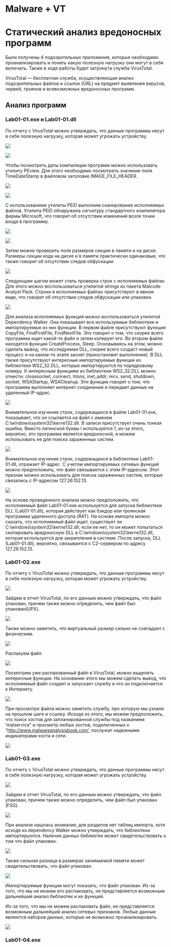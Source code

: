 # Malware + VT

# Статический анализ вредоносных программ

Были получены 4 подозрительных приложения, которые необходимо
проанализировать и понять какую полезную нагрузку они могут в себя
включать. Также в ходе работы будет затронута служба VirusTotal.

VirusTotal — бесплатная служба, осуществляющая анализ подозрительных
файлов и ссылок (URL) на предмет выявления вирусов, червей, троянов и
всевозможных вредоносных программ.

## Анализ программ

### Lab01-01.exe и Lab01-01.dll

По отчету с VirusTotal можно утверждать, что данные программы несут в
себе полезную нагрузку, которая может угрожать устройству.

![](images/clipboard-561576199.png)

![](images/clipboard-1593406008.png)

Чтобы посмотреть даты компиляции программ можно использовать утилиту
PEview. Для этого необходимо посмотреть значение поля TimeDateStamp в
файловом заголовке IMAGE_FILE_HEADER.

![](images/clipboard-1962978108.png)

![](images/clipboard-1034475775.png)

С использованием утилиты PEiD выполним сканирование исполняемых файлов.
Утилита PEiD обнаружила сигнатуру стандартного компилятора фирмы
Microsoft, что говорит об отсутствии изменений возле точки входа в
программу.

![](images/clipboard-2624006483.png)

![](images/clipboard-511911600.png)

Затем можно проверить поля размеров секции в памяти и на диске. Размеры
секции кода на диске и в памяти практически одинаковые, что также
говорит об отсутствии следов обфускации.

![](images/clipboard-2988566532.png)

Следующим шагом может стать проверка строк с исполняемых файлах. Для
этого можно воспользоваться утилитой strings из пакета Malcode Analyst
Pack. Строки в исполняемых файлах присутствуют в явном виде, что говорит
об отсутствии следов обфускации или упаковки.

![](images/clipboard-3954760161.png)

Для анализа исполняемых функций можно воспользоваться утилитой
Dependency Walker. Она показывает все используемые библиотеки и
импортируемые из них функции. В первом файле присутствуют функции
CopyFile, FindFirstFile, FindNextFile. Это говорит о том, что скорее
всего программа ищет какой-то файл и затем копирует его. Во втором файле
находятся функции CreateProcess, Sleep. Основываясь на этом, можно
сделать вывод, что исследуемая DLL, скорее всего создаст новый процесс и
на каком-то этапе заснет (приостановит выполнение). В DLL также
присутствуют интересные импортируемые функции из библиотеки WS2_32.DLL,
которые импортируются по порядковому номеру. К интересным функциям из
библиотеки WS2_32.DLL можно отнести: closesocket, connect, htons,
inet_addr, recv, send, shutdown, socket, WSAStartup, WSACleanup. Эти
функции говорят о том, что программа выполняет интернет соединение и
передает данные на удаленный IP-адрес.

![](images/clipboard-2583140843.png)

Внимательное изучение строк, содержащихся в файле Lab01-01.exe,
показывает, что он ссылается на файл с именем
C:\windows\system32\kerne132.dll. В записи присутствует очень тонкая
ошибка. Вместо латинской буквы l используется 1, из-за этого, вероятно,
это программа является вредоносной, и можем использовать ее для поиска
зараженных систем.

![](images/clipboard-3043782925.png)

Внимательное изучение строк, содержащихся в библиотеки Lab01-01.dll,
отражает IP-адрес. С учетом импортируемых сетевых функций можно
предположить, что файл связывается с этим IP-адресом. Этот признак можно
использовать для поиска зараженных систем, которые связались с
IP-адресом 127.26.152.13.

![](images/clipboard-164942172.png)

На основе проведенного анализа можно предположить, что исполняемый файл
Lab01-01.exe используется для запуска библиотеки DLL (Lab01-01.dll),
которая действует как бэкдор или троянская программа удаленного доступа
(RAT). На основе импорта можно сказать, что исполняемый файл ищет,
существует ли C:\windows\system32\kerne132.dll, если ее нет, то он может
попытаться скопировать вредоносную DLL в
C:\windows\system32\kerne132.dll, которая используется для закрепления в
системе. После запуска, DLL (Lab01-01.dll), вероятно, связывается с
C2-сервером по адресу 127.26.152.13.

### Lab01-02.exe

По отчету с VirusTotal можно утверждать, что данные программы несут в
себе полезную нагрузку, которая может угрожать устройству.

![](images/clipboard-4110282701.png)

Зайдем в отчет VirusTotal, по его данным можно утверждать, что файл
упакован, причем также можно определить, чем файл был упакован(UPX).

![](images/clipboard-321718995.png)

Также можно заметить, что виртуальный размер сильно не совпадает с
физическим.

![](images/clipboard-1918914112.png)

Распакуем файл.

![](images/clipboard-1619960068.png)

Посмотрим уже распакованный файл в VirusTotal, можно выделить интересные
функции. На основании этого мы можем сделать вывод, что исполняемый файл
создает и запускает службу и что он подключается к Интернету.

![](images/clipboard-3724539430.png)

При просмотре файла можно заметить службу, про которую мы узнали на
прошлом шаге и ссылку. Исходя из этого, мы можем предположить, что поиск
хостов для запланированной службы под названием ‘malservice” и просмотр
любых хостов, подключенных к “http://www.malwareanalysisbook.com’,
послужат надежными индикаторами хоста и сети.

![](images/clipboard-3697023440.png)

### Lab01-03.exe

По отчету с VirusTotal можно утверждать, что данные программы несут в
себе полезную нагрузку, которая может угрожать устройству.

![](images/clipboard-361344955.png)

Зайдем в отчет VirusTotal, по его данным можно утверждать, что файл
упакован, причем также можно определить, чем файл был упакован (FSG).

![](images/clipboard-3830523527.png)

При анализе нашлась аномалия, для разделов нет таблиц импорта, хотя
исходя из dependency Walker можно утверждать, что библиотеки
импортируются. Наличие данных библиотек может свидетельствовать о том
что файл упакован.

![](images/clipboard-2798237720.png)

Также сильная разница в размерах занимаемой памяти может
свидетельствовать, что файл упакован.

![](images/clipboard-1747970673.png)

Импортируемые функции могут показать, что файл упакован. Из-за того, что
мы не можем его распаковать, не представляется возможным дальнейший
анализ библиотек и их функций.

Из-за того, что мы не можем распаковать файл, не представляется
возможным дальнейший анализ сетевых признаков. Любые данные являются
наборов данных, которые не возможно проанализировать.

![](images/clipboard-2508568950.png)

### Lab01-04.exe
